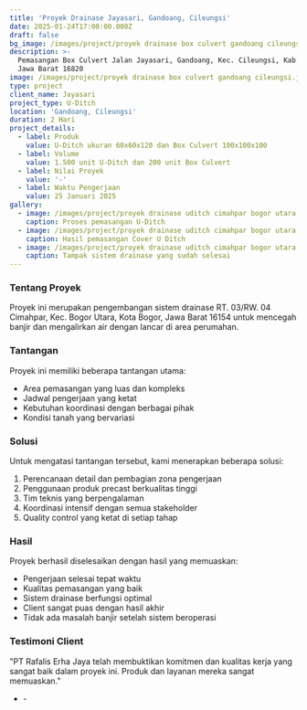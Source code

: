 ```yaml
---
title: 'Proyek Drainase Jayasari, Gandoang, Cileungsi'
date: 2025-01-24T17:00:00.000Z
draft: false
bg_image: /images/project/proyek drainase box culvert gandoang cileungsi.jpeg
description: >-
  Pemasangan Box Culvert Jalan Jayasari, Gandoang, Kec. Cileungsi, Kab. Bogor,
  Jawa Barat 16820
image: /images/project/proyek drainase box culvert gandoang cileungsi.jpeg
type: project
client_name: Jayasari
project_type: U-Ditch
location: 'Gandoang, Cileungsi'
duration: 2 Hari
project_details:
  - label: Produk
    value: U-Ditch ukuran 60x60x120 dan Box Culvert 100x100x100
  - label: Volume
    value: 1.500 unit U-Ditch dan 200 unit Box Culvert
  - label: Nilai Proyek
    value: '-'
  - label: Waktu Pengerjaan
    value: 25 Januari 2025
gallery:
  - image: /images/project/proyek drainase uditch cimahpar bogor utara.jpeg
    caption: Proses pemasangan U-Ditch
  - image: /images/project/proyek drainase uditch cimahpar bogor utara.jpeg
    caption: Hasil pemasangan Cover U Ditch
  - image: /images/project/proyek drainase uditch cimahpar bogor utara.jpeg
    caption: Tampak sistem drainase yang sudah selesai
---
```


### Tentang Proyek

Proyek ini merupakan pengembangan sistem drainase RT. 03/RW. 04 Cimahpar, Kec. Bogor Utara, Kota Bogor, Jawa Barat 16154 untuk mencegah banjir dan mengalirkan air dengan lancar di area perumahan.

### Tantangan

Proyek ini memiliki beberapa tantangan utama:

* Area pemasangan yang luas dan kompleks
* Jadwal pengerjaan yang ketat
* Kebutuhan koordinasi dengan berbagai pihak
* Kondisi tanah yang bervariasi

### Solusi

Untuk mengatasi tantangan tersebut, kami menerapkan beberapa solusi:

1. Perencanaan detail dan pembagian zona pengerjaan
2. Penggunaan produk precast berkualitas tinggi
3. Tim teknis yang berpengalaman
4. Koordinasi intensif dengan semua stakeholder
5. Quality control yang ketat di setiap tahap

### Hasil

Proyek berhasil diselesaikan dengan hasil yang memuaskan:

* Pengerjaan selesai tepat waktu
* Kualitas pemasangan yang baik
* Sistem drainase berfungsi optimal
* Client sangat puas dengan hasil akhir
* Tidak ada masalah banjir setelah sistem beroperasi

### Testimoni Client

"PT Rafalis Erha Jaya telah membuktikan komitmen dan kualitas kerja yang sangat baik dalam proyek ini. Produk dan layanan mereka sangat memuaskan."

* \-
